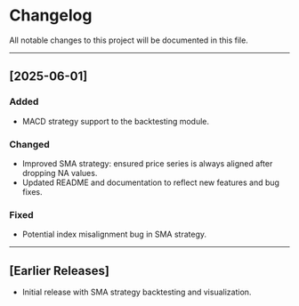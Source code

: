 # Changelog

All notable changes to this project will be documented in this file.

---

## [2025-06-01]
### Added
- MACD strategy support to the backtesting module.

### Changed
- Improved SMA strategy: ensured price series is always aligned after dropping NA values.
- Updated README and documentation to reflect new features and bug fixes.

### Fixed
- Potential index misalignment bug in SMA strategy.

---

## [Earlier Releases]
- Initial release with SMA strategy backtesting and visualization.